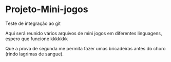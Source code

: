 # Projeto-Mini-jogos
 Teste de integração ao git

 Aqui será reunido vários arquivos de mini jogos em diferentes linguagens, espero que funcione kkkkkkk

 Que a prova de segunda me permita fazer umas bricadeiras antes do choro (rindo lagrimas de sangue).

